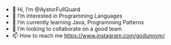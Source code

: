 - 👋 Hi, I’m @AystorFullQuard
- 👀 I’m interested in Programming Languages
- 🌱 I’m currently learning Java, Programming Patterns
- 💞️ I’m looking to collaborate on a good team
- 📫 How to reach me https://www.instagram.com/godunovm/

<!---
AystorFullQuard/AystorFullQuard is a ✨ special ✨ repository because its `README.md` (this file) appears on your GitHub profile.
You can click the Preview link to take a look at your changes.
--->
